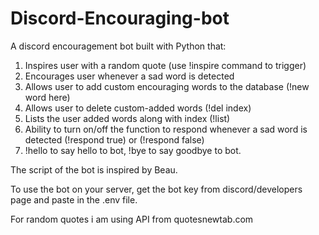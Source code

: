 # Discord-Encouraging-bot

A discord encouragement bot built with Python that:

1. Inspires user with a random quote (use !inspire command to trigger)
2. Encourages user whenever a sad word is detected
3. Allows user to add custom encouraging words to the database (!new word here)
4. Allows user to delete custom-added words (!del index)
5. Lists the user added words along with index (!list)
6. Ability to turn on/off the function to respond whenever a sad word is detected (!respond true) or (!respond false)
7. !hello to say hello to bot, !bye to say goodbye to bot.

The script of the bot is inspired by Beau.

To use the bot on your server, get the bot key from discord/developers page and paste in the .env file.

For random quotes i am using API from quotesnewtab.com




